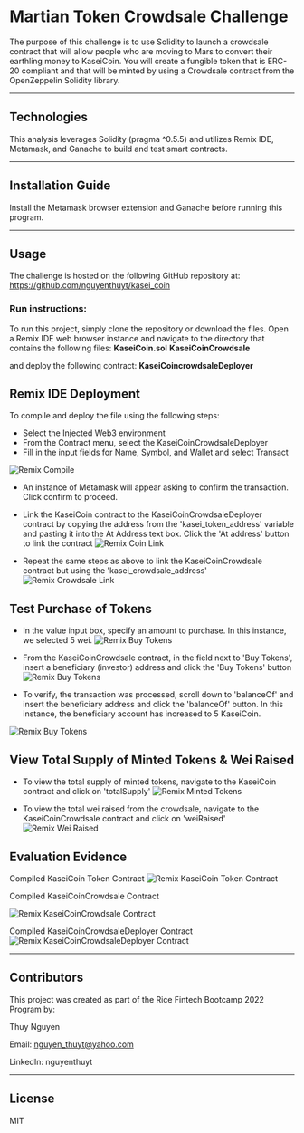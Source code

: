 # Martian Token Crowdsale Challenge

The purpose of this challenge is to use Solidity to launch a crowdsale contract that will allow people who are moving to Mars to convert their earthling money to KaseiCoin. You will create a fungible token that is ERC-20 compliant and that will be minted by using a Crowdsale contract from the OpenZeppelin Solidity library.
    
---

## Technologies

This analysis leverages Solidity (pragma ^0.5.5) and utilizes Remix IDE, Metamask, and Ganache to build and test smart contracts.

---

## Installation Guide

Install the Metamask browser extension and Ganache before running this program.

---

## Usage
The challenge is hosted on the following GitHub repository at: https://github.com/nguyenthuyt/kasei_coin   

### **Run instructions:**
To run this project, simply clone the repository or download the files. Open a Remix IDE web browser instance and navigate to the directory that contains the following files:
**KaseiCoin.sol**
**KaseiCoinCrowdsale**

and deploy the following contract:
**KaseiCoincrowdsaleDeployer**

## Remix IDE Deployment
To compile and deploy the file using the following steps:

- Select the Injected Web3 environment
- From the Contract menu, select the KaseiCoinCrowdsaleDeployer
- Fill in the input fields for Name, Symbol, and Wallet and select Transact

![Remix Compile](Evaluation_Evidence/KaseiCoinCrowdsaleDeployer.PNG)

- An instance of Metamask will appear asking to confirm the transaction. Click confirm to proceed.

- Link the KaseiCoin contract to the KaseiCoinCrowdsaleDeployer contract by copying the address from the 'kasei_token_address' variable and pasting it into the At Address text box. Click the 'At address' button to link the contract
![Remix Coin Link](Evaluation_Evidence/link_kaseiCoin.PNG)

- Repeat the same steps as above to link the KaseiCoinCrowdsale contract but using the 'kasei_crowdsale_address'
![Remix Crowdsale Link](Evaluation_Evidence/link_KaseiCoinCrowdsale.PNG)

## Test Purchase of Tokens

- In the value input box, specify an amount to purchase. In this instance, we selected 5 wei.
![Remix Buy Tokens](Evaluation_Evidence/buy_tokens_wei.png)

- From the KaseiCoinCrowdsale contract, in the field next to 'Buy Tokens', insert a beneficiary (investor) address and click the 'Buy Tokens' button
![Remix Buy Tokens](Evaluation_Evidence/buy_tokens.PNG)

- To verify, the transaction was processed, scroll down to 'balanceOf' and insert the beneficiary address and click the 'balanceOf' button. In this instance, the beneficiary account has increased to 5 KaseiCoin.

![Remix Buy Tokens](Evaluation_Evidence/buy_tokens_check_balance.PNG)

## View Total Supply of Minted Tokens & Wei Raised

- To view the total supply of minted tokens, navigate to the KaseiCoin contract and click on 'totalSupply'
![Remix Minted Tokens](Evaluation_Evidence/totalsupply.PNG)


- To view the total wei raised from the crowdsale, navigate to the KaseiCoinCrowdsale contract and click on 'weiRaised'
![Remix Wei Raised](Evaluation_Evidence/crowdsale_balance.PNG)



## Evaluation Evidence

Compiled KaseiCoin Token Contract
![Remix KaseiCoin Token Contract](Evaluation_Evidence/compiled_KaseiCoin.PNG)

Compiled KaseiCoinCrowdsale Contract

![Remix KaseiCoinCrowdsale Contract](Evaluation_Evidence/compiled_KaseiCoinCrowdsale.PNG)

Compiled KaseiCoinCrowdsaleDeployer Contract
![Remix KaseiCoinCrowdsaleDeployer Contract](Evaluation_Evidence/compiled_KaseiCoinCrowdsaleDeployer.PNG)





---

## Contributors

This project was created as part of the Rice Fintech Bootcamp 2022 Program by:

Thuy Nguyen

Email: nguyen_thuyt@yahoo.com

LinkedIn: nguyenthuyt



---

## License

MIT




